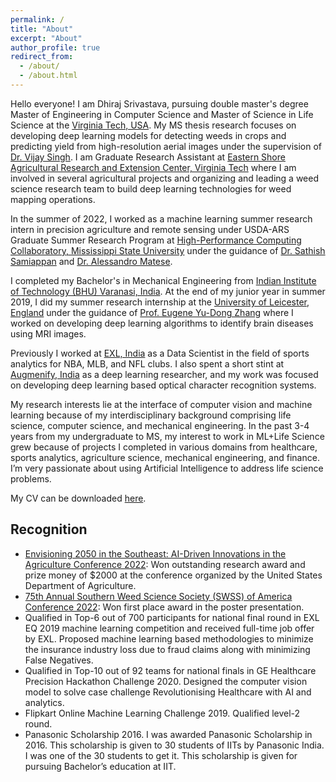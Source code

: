 ```yaml
---
permalink: /
title: "About"
excerpt: "About"
author_profile: true
redirect_from: 
  - /about/
  - /about.html
---
```


Hello everyone! I am Dhiraj Srivastava, pursuing double master's degree Master of Engineering in Computer Science and Master of Science in Life Science at the [Virginia Tech, USA](https://vt.edu/). My MS thesis research focuses on developing deep learning models for detecting weeds in crops and predicting yield from high-resolution aerial images under the supervision of [Dr. Vijay Singh](https://www.arec.vaes.vt.edu/arec/eastern-shore/people/vijay-singh.html). I am Graduate Research Assistant at [Eastern Shore Agricultural Research and Extension Center, Virginia Tech](https://www.arec.vaes.vt.edu/arec/eastern-shore.html) where I am involved in several agricultural projects and organizing and leading a weed science research team to build deep learning technologies for weed mapping operations.  

In the summer of 2022, I worked as a machine learning summer research intern in precision agriculture and remote sensing under USDA-ARS Graduate Summer Research Program at [High-Performance Computing Collaboratory, Mississippi State University](https://www.hpc.msstate.edu/) under the guidance of [Dr. Sathish Samiappan](https://scholar.google.com/citations?hl=en&sortby=pubdate&user=7HJlv4IAAAAJ&view_op=list_works) and [Dr. Alessandro Matese](https://www.researchgate.net/profile/Alessandro-Matese). 

I completed my Bachelor's in Mechanical Engineering from [Indian Institute of Technology (BHU) Varanasi, India](https://iitbhu.ac.in/). At the end of my junior year in summer 2019, I did my summer research internship at the [University of Leicester, England](https://le.ac.uk/) under the guidance of [Prof. Eugene Yu-Dong Zhang](https://le.ac.uk/people/yudong-zhang) where I worked on developing deep learning algorithms to identify brain diseases using MRI images.

Previously I worked at [EXL, India](https://www.exlservice.com/) as a Data Scientist in the field of sports analytics for NBA, MLB, and NFL clubs. I also spent a short stint at [Augmenify, India](https://www.augmenify.com/) as a deep learning researcher, and my work was focused on developing deep learning based optical character recognition systems.

My research interests lie at the interface of computer vision and machine learning because of my interdisciplinary background comprising life science, computer science, and mechanical engineering. In the past 3-4 years from my undergraduate to MS, my interest to work in ML+Life Science grew because of projects I completed in various domains from healthcare, sports analytics, agriculture science, mechanical engineering, and finance. I’m very passionate about using Artificial Intelligence to address life science problems.

My CV can be downloaded [here](http://dhiraj-ms.github.io/files/Srivastava_CV.pdf).

Recognition
------
- [Envisioning 2050 in the Southeast: AI-Driven Innovations in the Agriculture Conference 2022](https://aaes.auburn.edu/ai-driven-innovations-in-agriculture/): Won outstanding research award and prize money of $2000 at the conference organized by the United States Department of Agriculture.
- [75th Annual Southern Weed Science Society (SWSS) of America Conference 2022](https://www.swss.ws/): Won first place award in the poster presentation.
- Qualified in Top-6 out of 700 participants for national final round in EXL EQ 2019 machine learning competition and received full-time job offer by EXL. Proposed machine learning based methodologies to minimize the insurance industry loss due to fraud claims along with minimizing False Negatives.
- Qualified in Top-10 out of 92 teams for national finals in GE Healthcare Precision Hackathon Challenge 2020.  Designed the computer vision model to solve case challenge Revolutionising Healthcare with AI and analytics.
- Flipkart Online Machine Learning Challenge 2019. Qualified level-2 round.  
- Panasonic Scholarship 2016. I was awarded Panasonic Scholarship in 2016. This scholarship is given to 30 students of IITs by Panasonic India. I was one of the 30 students to get it. This scholarship is given for pursuing Bachelor’s education at IIT.
